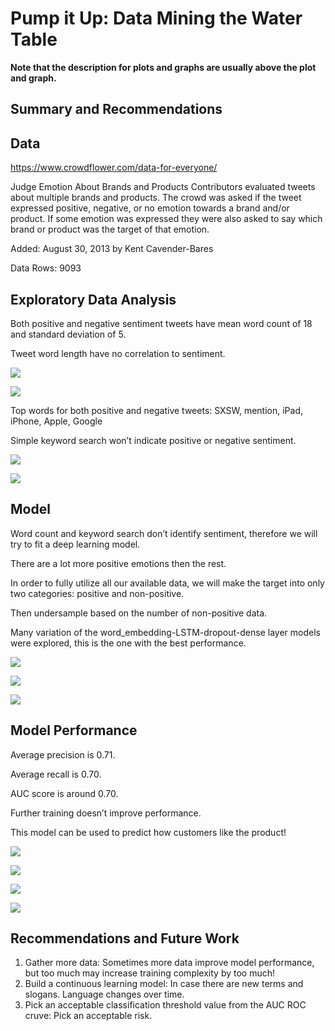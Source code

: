 # Pump it Up: Data Mining the Water Table

**Note that the description for plots and graphs are usually above the plot and graph.**

## Summary and Recommendations


## Data
https://www.crowdflower.com/data-for-everyone/

Judge Emotion About Brands and Products
Contributors evaluated tweets about multiple brands and products. The crowd was asked if the tweet expressed positive, negative, or no emotion towards a brand and/or product. If some emotion was expressed they were also asked to say which brand or product was the target of that emotion. 

Added: August 30, 2013 by Kent Cavender-Bares 

Data Rows: 9093 

## Exploratory Data Analysis

Both positive and negative sentiment tweets have mean word count of 18 and standard deviation of 5.

Tweet word length have no correlation to sentiment.

![](./images/pos_distri.png)

![](./images/neg_distri.png)

Top words for both positive and negative tweets:
SXSW, mention, iPad, iPhone, Apple, Google

Simple keyword search won’t indicate positive or negative sentiment.

![](./images/pos_words.png)

![](./images/neg_word.png)

## Model

Word count and keyword search don’t identify sentiment, therefore we will try to fit a deep learning model.

There are a lot more positive emotions then the rest.

In order to fully utilize all our available data, we will make the target into only two categories: positive and non-positive.

Then undersample based on the number of non-positive data.

Many variation of the word_embedding-LSTM-dropout-dense layer models were explored, this is the one with the best performance.

![](./images/pie.png)

![](./images/best1.png)

![](./images/best2.png)

## Model Performance

Average precision is 0.71.

Average recall is 0.70.

AUC score is around 0.70.

Further training doesn’t improve performance.

This model can be used to predict how customers like the product!


![](./images/best_stat.png)


![](./images/best_auc.png)


![](./images/best_loss.png)


![](./images/long.png)


## Recommendations and Future Work
1. Gather more data: Sometimes more data improve model performance, but too much may increase training complexity by too much!
2. Build a continuous learning model: In case there are new terms and slogans. Language changes over time.
3. Pick an acceptable classification threshold value from the AUC ROC cruve:
Pick an acceptable risk.